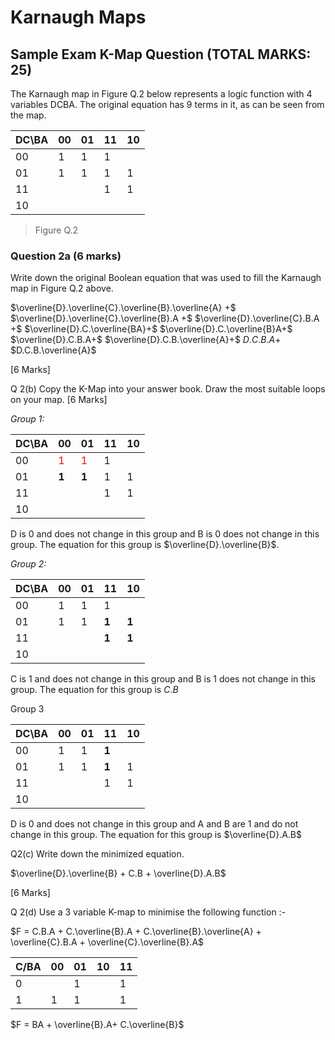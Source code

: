 
# Karnaugh Maps

## Sample Exam K-Map Question (TOTAL MARKS: 25)

The Karnaugh map in Figure Q.2 below represents a logic function with 4 variables
DCBA. The original equation has 9 terms in it, as can be seen from the map.

| DC\BA | 00 | 01 | 11 | 10 |
|-------|----|----|----|----|
| 00    | 1  | 1  | 1  |    |
| 01    | 1  | 1  | 1  | 1  |
| 11    |    |    | 1  | 1  |
| 10    |    |    |    |    |

> Figure Q.2

### Question 2a (6 marks)

Write down the original Boolean equation that was used to fill the Karnaugh map in Figure Q.2 above.

$\overline{D}.\overline{C}.\overline{B}.\overline{A} +$
$\overline{D}.\overline{C}.\overline{B}.A +$
$\overline{D}.\overline{C}.B.A +$
$\overline{D}.C.\overline{BA}+$
$\overline{D}.C.\overline{B}A+$
$\overline{D}.C.B.A+$
$\overline{D}.C.B.\overline{A}+$
$D.C.B.A+$
$D.C.B.\overline{A}$


[6 Marks]

Q 2(b)
Copy the K-Map into your answer book. Draw the most suitable loops on your map.
[6 Marks]

*Group 1:*

| DC\BA | 00    | 01    | 11 | 10 |
|-------|-------|-------|----|----|
| 00    | <span style="color:red">1</span> | <span style="color:red">1</span> | 1  |    |
| 01    | **1** | **1** | 1  | 1  |
| 11    |       |       | 1  | 1  |
| 10    |       |       |    |    |

D is 0 and does not change in this group and B is 0 does not change in this group. The equation for this group is $\overline{D}.\overline{B}$.

*Group 2:*

| DC\BA | 00 | 01 | 11    | 10    |
|-------|----|----|-------|-------|
| 00    | 1  | 1  | 1     |       |
| 01    | 1  | 1  | **1** | **1** |
| 11    |    |    | **1** | **1** |
| 10    |    |    |       |       |

C is 1 and does not change in this group and B is 1 does not change in this group. The equation for this group is $C.B$

Group 3

| DC\BA | 00 | 01 | 11    | 10 |
|-------|----|----|-------|----|
| 00    | 1  | 1  | **1** |    |
| 01    | 1  | 1  | **1** | 1  |
| 11    |    |    | 1     | 1  |
| 10    |    |    |       |    |

D is 0 and does not change in this group and A and B are 1 and do not change in this group. The equation for this group is $\overline{D}.A.B$

Q2(c)
Write down the minimized equation.

$\overline{D}.\overline{B} + C.B + \overline{D}.A.B$

[6 Marks]

Q 2(d)
Use a 3 variable K-map to minimise the following function :-

$F = C.B.A + C.\overline{B}.A + C.\overline{B}.\overline{A} + \overline{C}.B.A + \overline{C}.\overline{B}.A$

| C/BA | 00 | 01 | 10 | 11 |
|------|----|----|----|----|
| 0    |    | 1  |    | 1  |
| 1    | 1  | 1  |    | 1  |

$F = BA + \overline{B}.A+ C.\overline{B}$
